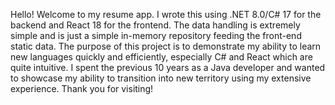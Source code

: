 Hello! Welcome to my resume app. I wrote this using .NET 8.0/C# 17 for the backend and React 18 for the frontend. 
The data handling is extremely simple and is just a simple in-memory repository feeding the front-end static data.
The purpose of this project is to demonstrate my ability to learn new languages quickly and efficiently, especially C# and React which are quite intuitive. 
I spent the previous 10 years as a Java developer and wanted to showcase my ability to transition into new territory using my extensive experience. 
Thank you for visiting!
